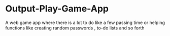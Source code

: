 # Output-Play-Game-App
A web game app where there is a lot to do like a few passing time or helping functions like creating random passwords , to-do lists and so forth
